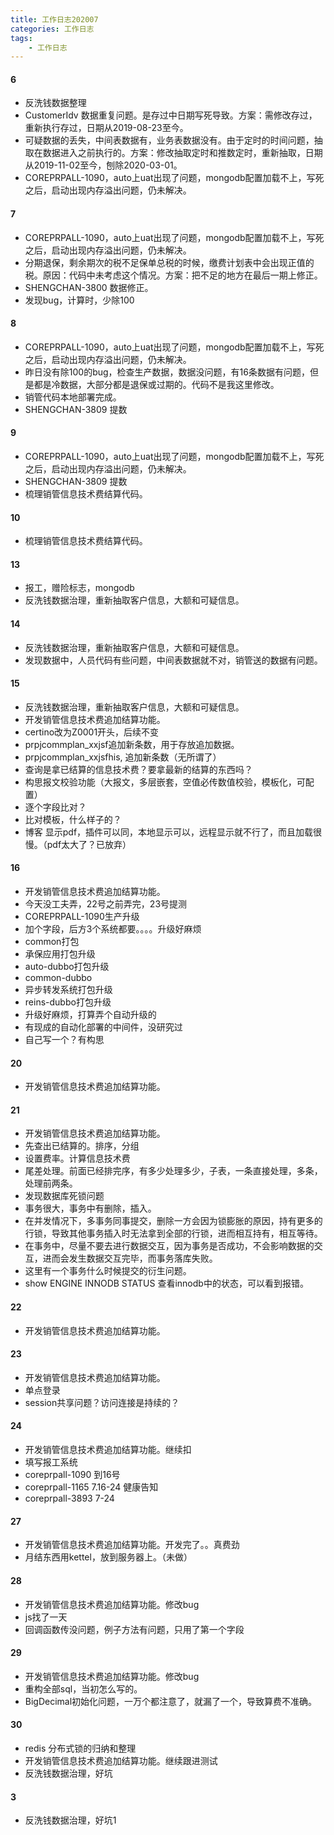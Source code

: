 ```yaml
---
title: 工作日志202007
categories: 工作日志
tags: 
	- 工作日志
---
```

 <meta name="referrer" content="no-referrer" /><!-- more -->
#### 6
* 反洗钱数据整理
 * CustomerIdv 数据重复问题。是存过中日期写死导致。方案：需修改存过，重新执行存过，日期从2019-08-23至今。
 * 可疑数据的丢失，中间表数据有，业务表数据没有。由于定时的时间问题，抽取在数据进入之前执行的。方案：修改抽取定时和推数定时，重新抽取，日期从2019-11-02至今，刨除2020-03-01。
* COREPRPALL-1090，auto上uat出现了问题，mongodb配置加载不上，写死之后，启动出现内存溢出问题，仍未解决。

#### 7
* COREPRPALL-1090，auto上uat出现了问题，mongodb配置加载不上，写死之后，启动出现内存溢出问题，仍未解决。
* 分期退保，剩余期次的税不足保单总税的时候，缴费计划表中会出现正值的税。原因：代码中未考虑这个情况。方案：把不足的地方在最后一期上修正。
* SHENGCHAN-3800 数据修正。
* 发现bug，计算时，少除100

#### 8
* COREPRPALL-1090，auto上uat出现了问题，mongodb配置加载不上，写死之后，启动出现内存溢出问题，仍未解决。
* 昨日没有除100的bug，检查生产数据，数据没问题，有16条数据有问题，但是都是冷数据，大部分都是退保或过期的。代码不是我这里修改。
* 销管代码本地部署完成。
* SHENGCHAN-3809 提数

#### 9
* COREPRPALL-1090，auto上uat出现了问题，mongodb配置加载不上，写死之后，启动出现内存溢出问题，仍未解决。
* SHENGCHAN-3809 提数
* 梳理销管信息技术费结算代码。

#### 10
* 梳理销管信息技术费结算代码。

#### 13
* 报工，赠险标志，mongodb
* 反洗钱数据治理，重新抽取客户信息，大额和可疑信息。

#### 14
* 反洗钱数据治理，重新抽取客户信息，大额和可疑信息。
 * 发现数据中，人员代码有些问题，中间表数据就不对，销管送的数据有问题。

#### 15
* 反洗钱数据治理，重新抽取客户信息，大额和可疑信息。
* 开发销管信息技术费追加结算功能。
 * certino改为Z0001开头，后续不变
 * prpjcommplan_xxjsf追加新条数，用于存放追加数据。
 * prpjcommplan_xxjsfhis, 追加新条数（无所谓了）
 * 查询是拿已结算的信息技术费？要拿最新的结算的东西吗？
* 构思报文校验功能（大报文，多层嵌套，空值必传数值校验，模板化，可配置）
 * 逐个字段比对？
 * 比对模板，什么样子的？
* 博客 显示pdf，插件可以同，本地显示可以，远程显示就不行了，而且加载很慢。（pdf太大了？已放弃）

#### 16
* 开发销管信息技术费追加结算功能。
 * 今天没工夫弄，22号之前弄完，23号提测
* COREPRPALL-1090生产升级
 * 加个字段，后方3个系统都要。。。。升级好麻烦
 * common打包
 * 承保应用打包升级
 * auto-dubbo打包升级
 * common-dubbo
 * 异步转发系统打包升级
 * reins-dubbo打包升级
* 升级好麻烦，打算弄个自动升级的
 * 有现成的自动化部署的中间件，没研究过
 * 自己写一个？有构思

#### 20
* 开发销管信息技术费追加结算功能。

#### 21
* 开发销管信息技术费追加结算功能。
 * 先查出已结算的。排序，分组
 * 设置费率。计算信息技术费
 * 尾差处理。前面已经排完序，有多少处理多少，子表，一条直接处理，多条，处理前两条。
* 发现数据库死锁问题
 * 事务很大，事务中有删除，插入。
 * 在并发情况下，多事务同事提交，删除一方会因为锁膨胀的原因，持有更多的行锁，导致其他事务插入时无法拿到全部的行锁，进而相互持有，相互等待。
 * 在事务中，尽量不要去进行数据交互，因为事务是否成功，不会影响数据的交互，进而会发生数据交互完毕，而事务落库失败。
 * 这里有一个事务什么时候提交的衍生问题。
 * show ENGINE INNODB STATUS 查看innodb中的状态，可以看到报错。

#### 22
* 开发销管信息技术费追加结算功能。

#### 23
* 开发销管信息技术费追加结算功能。
* 单点登录
 * session共享问题？访问连接是持续的？

#### 24
* 开发销管信息技术费追加结算功能。继续扣
* 填写报工系统
 * coreprpall-1090 到16号 
 * coreprpall-1165 7.16-24 健康告知
 * coreprpall-3893 7-24

#### 27
* 开发销管信息技术费追加结算功能。开发完了。。真费劲
* 月结东西用kettel，放到服务器上。（未做）

#### 28
* 开发销管信息技术费追加结算功能。修改bug
 * js找了一天
 * 回调函数传没问题，例子方法有问题，只用了第一个字段

#### 29
* 开发销管信息技术费追加结算功能。修改bug
 * 重构全部sql，当初怎么写的。
 * BigDecimal初始化问题，一万个都注意了，就漏了一个，导致算费不准确。

#### 30
* redis 分布式锁的归纳和整理
* 开发销管信息技术费追加结算功能。继续跟进测试
* 反洗钱数据治理，好坑

#### 3
* 反洗钱数据治理，好坑1